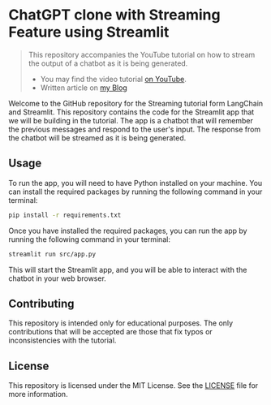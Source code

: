 # ChatGPT clone with Streaming Feature using Streamlit

>This repository accompanies the YouTube tutorial on how to stream the output of a chatbot as it is being generated. 
>- You may find the video tutorial [on YouTube](https://youtu.be/zKGeRWjJlTU).
>- Written article on [my Blog](https://alejandro-ao.com/how-to-use-streaming-in-langchain-and-streamlit/)


Welcome to the GitHub repository for the Streaming tutorial form LangChain and Streamlit. This repository contains the code for the Streamlit app that we will be building in the tutorial. The app is a chatbot that will remember the previous messages and respond to the user's input. The response from the chatbot will be streamed as it is being generated.

## Usage

To run the app, you will need to have Python installed on your machine. You can install the required packages by running the following command in your terminal:

```bash
pip install -r requirements.txt
```

Once you have installed the required packages, you can run the app by running the following command in your terminal:

```bash
streamlit run src/app.py
```

This will start the Streamlit app, and you will be able to interact with the chatbot in your web browser.

## Contributing

This repository is intended only for educational purposes. The only contributions that will be accepted are those that fix typos or inconsistencies with the tutorial. 

## License

This repository is licensed under the MIT License. See the [LICENSE](./LICENCE.md) file for more information.

